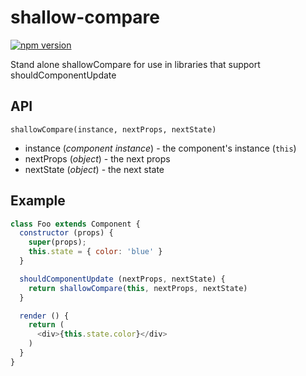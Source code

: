# shallow-compare

[![npm version](https://badge.fury.io/js/shallow-compare.svg)](https://badge.fury.io/js/shallow-compare)

Stand alone shallowCompare for use in libraries that support shouldComponentUpdate

## API

`shallowCompare(instance, nextProps, nextState)`

 - instance (_component instance_) - the component's instance (`this`)
 - nextProps (_object_) - the next props
 - nextState (_object_) - the next state
 
## Example
```javascript
class Foo extends Component {
  constructor (props) {
    super(props);
    this.state = { color: 'blue' }
  }

  shouldComponentUpdate (nextProps, nextState) {
    return shallowCompare(this, nextProps, nextState)
  }

  render () {
    return (
      <div>{this.state.color}</div>
    )
  }
}
```
